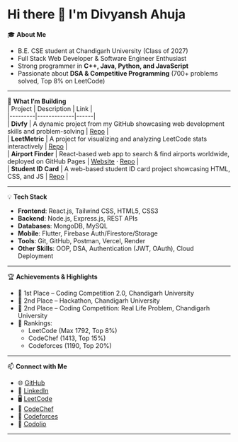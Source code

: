 # Hi there 👋 I'm Divyansh Ahuja  

🎓 **About Me**  
- B.E. CSE student at Chandigarh University (Class of 2027)  
- Full Stack Web Developer & Software Engineer Enthusiast  
- Strong programmer in **C++, Java, Python, and JavaScript**  
- Passionate about **DSA & Competitive Programming** (700+ problems solved, Top 8% on LeetCode)  

---

🔭 **What I’m Building**  
| Project | Description | Link |  
|---------|-------------|------|  
| **Divfy** | A dynamic project from my GitHub showcasing web development skills and problem-solving | [Repo](https://github.com/DivyanshAhuja08/Divfy) |  
| **LeetMetric** | A project for visualizing and analyzing LeetCode stats interactively | [Repo](https://github.com/DivyanshAhuja08/LeetMetric) |  
| **Airport Finder** | React-based web app to search & find airports worldwide, deployed on GitHub Pages | [Website](https://divyanshahuja08.github.io/Airport-finder/) · [Repo](https://github.com/DivyanshAhuja08/Airport-finder) |  
| **Student ID Card** | A web-based student ID card project showcasing HTML, CSS, and JS | [Repo](https://github.com/DivyanshAhuja08/Student-ID-Card) |  

---

💡 **Tech Stack**  
- **Frontend**: React.js, Tailwind CSS, HTML5, CSS3  
- **Backend**: Node.js, Express.js, REST APIs  
- **Databases**: MongoDB, MySQL  
- **Mobile**: Flutter, Firebase Auth/Firestore/Storage  
- **Tools**: Git, GitHub, Postman, Vercel, Render  
- **Other Skills**: OOP, DSA, Authentication (JWT, OAuth), Cloud Deployment  

---

🏆 **Achievements & Highlights**  
- 🥇 1st Place – Coding Competition 2.0, Chandigarh University  
- 🥈 2nd Place – Hackathon, Chandigarh University  
- 🥈 2nd Place – Coding Competition: Real Life Problem, Chandigarh University  
- 🎯 Rankings:  
  - LeetCode (Max 1792, Top 8%)  
  - CodeChef (1413, Top 15%)  
  - Codeforces (1190, Top 20%)  

---

📫 **Connect with Me**  
- 🌐 [GitHub](https://github.com/DivyanshAhuja08)  
- 💼 [LinkedIn](https://www.linkedin.com/in/divyanshahuja08)  
- 🖥️ [LeetCode](https://leetcode.com/u/divyansh2005/)  
- 🍴 [CodeChef](https://www.codechef.com/users/divyanshahuja)  
- 🔗 [Codeforces](https://codeforces.com/profile/Divyansh_Ahuja_08)  
- 📘 [Codolio](https://codolio.com/profile/ypVw6hwn)  

---
